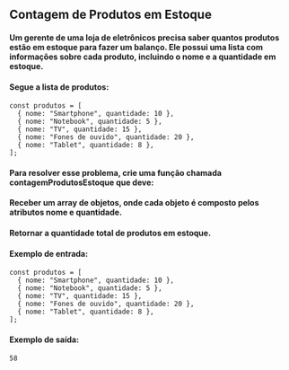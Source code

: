## Contagem de Produtos em Estoque
#### Um gerente de uma loja de eletrônicos precisa saber quantos produtos estão em estoque para fazer um balanço. Ele possui uma lista com informações sobre cada produto, incluindo o nome e a quantidade em estoque.

#### Segue a lista de produtos:
```
const produtos = [
  { nome: "Smartphone", quantidade: 10 },
  { nome: "Notebook", quantidade: 5 },
  { nome: "TV", quantidade: 15 },
  { nome: "Fones de ouvido", quantidade: 20 },
  { nome: "Tablet", quantidade: 8 },
];
```
#### Para resolver esse problema, crie uma função chamada contagemProdutosEstoque que deve:

#### Receber um array de objetos, onde cada objeto é composto pelos atributos nome e quantidade.
#### Retornar a quantidade total de produtos em estoque.

#### Exemplo de entrada:
```
const produtos = [
  { nome: "Smartphone", quantidade: 10 },
  { nome: "Notebook", quantidade: 5 },
  { nome: "TV", quantidade: 15 },
  { nome: "Fones de ouvido", quantidade: 20 },
  { nome: "Tablet", quantidade: 8 },
];

```
#### Exemplo de saída:
```
58
```